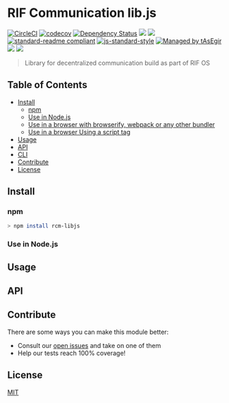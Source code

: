 # RIF Communication lib.js

[![CircleCI](https://flat.badgen.net/circleci/github/rsksmart/rcm-libjs)](https://circleci.com/gh/rsksmart/rcm-libjs/)
[![codecov](https://codecov.io/gh/rsksmart/rcm-libjs/master/graph/badge.svg)](https://codecov.io/gh/rsksmart/rcm-libjs) 
[![Dependency Status](https://david-dm.org/rsksmart/rcm-libjs.svg?style=flat-square)](https://david-dm.org/rsksmart/rcm-libjs)
[![](https://img.shields.io/badge/made%20by-IOVLabs-blue.svg?style=flat-square)](http://iovlabs.org)
[![](https://img.shields.io/badge/project-RIF%20Storage-blue.svg?style=flat-square)](https://www.rifos.org/)
[![standard-readme compliant](https://img.shields.io/badge/standard--readme-OK-brightgreen.svg?style=flat-square)](https://github.com/RichardLitt/standard-readme)
[![js-standard-style](https://img.shields.io/badge/code%20style-standard-brightgreen.svg?style=flat-square)](https://github.com/feross/standard)
[![Managed by tAsEgir](https://img.shields.io/badge/%20managed%20by-tasegir-brightgreen?style=flat-square)](https://github.com/auhau/tasegir)
![](https://img.shields.io/badge/npm-%3E%3D6.0.0-orange.svg?style=flat-square)
![](https://img.shields.io/badge/Node.js-%3E%3D10.0.0-orange.svg?style=flat-square)

> Library for decentralized communication build as part of RIF OS  

## Table of Contents

- [Install](#install)
  - [npm](#npm)
  - [Use in Node.js](#use-in-nodejs)
  - [Use in a browser with browserify, webpack or any other bundler](#use-in-a-browser-with-browserify-webpack-or-any-other-bundler)
  - [Use in a browser Using a script tag](#use-in-a-browser-using-a-script-tag)
- [Usage](#usage)
- [API](#api)
- [CLI](#cli)
- [Contribute](#contribute)
- [License](#license)

## Install

### npm

```sh
> npm install rcm-libjs
```

### Use in Node.js

## Usage

## API

## Contribute

There are some ways you can make this module better:

- Consult our [open issues](https://github.com/rsksmart/rcm-libjs/issues) and take on one of them
- Help our tests reach 100% coverage!



## License

[MIT](./LICENSE)
